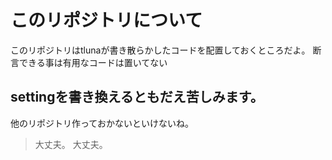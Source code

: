 # このリポジトリについて
このリポジトリはtlunaが書き散らかしたコードを配置しておくところだよ。
断言できる事は有用なコードは置いてない
## settingを書き換えるともだえ苦しみます。
他のリポジトリ作っておかないといけないね。
> 大丈夫。
> 大丈夫。
